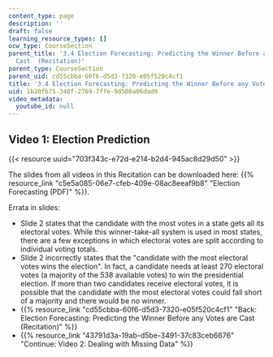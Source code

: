 ```yaml
---
content_type: page
description: ''
draft: false
learning_resource_types: []
ocw_type: CourseSection
parent_title: '3.4 Election Forecasting: Predicting the Winner Before any Votes are
  Cast  (Recitation)'
parent_type: CourseSection
parent_uid: cd55cbba-60f6-d5d3-7320-e05f520c4cf1
title: '3.4 Election Forecasting: Predicting the Winner Before any Votes are Cast  (Recitation)'
uid: 1b20fb75-340f-2769-7ffe-9d500a06dad9
video_metadata:
  youtube_id: null
---
```

## Video 1: Election Prediction

{{< resource uuid="703f343c-e72d-e214-b2d4-945ac8d29d50" >}}

The slides from all videos in this Recitation can be downloaded here: {{% resource_link "c5e5a085-06e7-cfeb-409e-08ac8eeaf9b8" "Election Forecasting (PDF)" %}}.

Errata in slides:

- Slide 2 states that the candidate with the most votes in a state gets all its electoral votes. While this winner-take-all system is used in most states, there are a few exceptions in which electoral votes are split according to individual voting totals.
- Slide 2 incorrectly states that the "candidate with the most electoral votes wins the election". In fact, a candidate needs at least 270 electoral votes (a majority of the 538 available votes) to win the presidential election. If more than two candidates receive electoral votes, it is possible that the candidate with the most electoral votes could fall short of a majority and there would be no winner.
- {{% resource_link "cd55cbba-60f6-d5d3-7320-e05f520c4cf1" "Back: Election Forecasting: Predicting the Winner Before any Votes are Cast (Recitation)" %}}
- {{% resource_link "43791d3a-19ab-d5be-3491-37c83ceb6676" "Continue: Video 2: Dealing with Missing Data" %}}